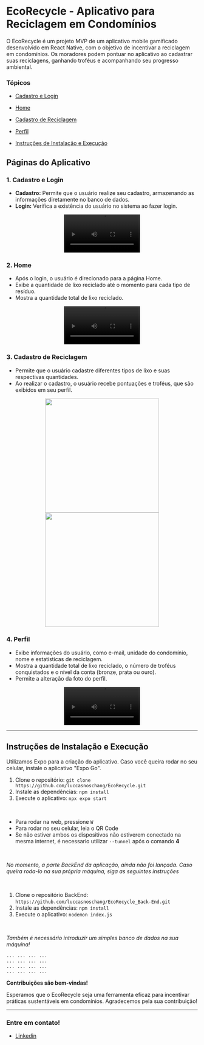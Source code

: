 # EcoRecycle - Aplicativo para Reciclagem em Condomínios

O EcoRecycle é um projeto MVP de um aplicativo mobile gamificado desenvolvido em React Native, com o objetivo de incentivar a reciclagem em condomínios. Os moradores podem pontuar no aplicativo ao cadastrar suas reciclagens, ganhando troféus e acompanhando seu progresso ambiental.

### Tópicos
- [Cadastro e Login](#1-cadastro-e-login)

- [Home](#2-home)

- [Cadastro de Reciclagem](#3-cadastro-de-reciclagem)

- [Perfil](#4-perfil)

- [Instruções de Instalação e Execução](#instruções-de-instalação-e-execução)

## Páginas do Aplicativo

### 1. Cadastro e Login
- **Cadastro:** Permite que o usuário realize seu cadastro, armazenando as informações diretamente no banco de dados.
- **Login:** Verifica a existência do usuário no sistema ao fazer login.

<div align="center">
<video src="https://github.com/luccasnoschang/EcoRecycle/assets/105743541/c773bf5f-ab84-41b9-a8a8-d8e28cfa7305" width="200px"/>
</div>

### 2. Home
- Após o login, o usuário é direcionado para a página Home.
- Exibe a quantidade de lixo reciclado até o momento para cada tipo de resíduo.
- Mostra a quantidade total de lixo reciclado.

<div align="center">
<video src="https://github.com/luccasnoschang/EcoRecycle/assets/105743541/d86bc8b8-5a4b-4c62-8f4e-0ac4945ea65b" width="200px"/>
</div>

### 3. Cadastro de Reciclagem
- Permite que o usuário cadastre diferentes tipos de lixo e suas respectivas quantidades.
- Ao realizar o cadastro, o usuário recebe pontuações e troféus, que são exibidos em seu perfil.

<div align="center">
<img src="https://github.com/luccasnoschang/EcoRecycle/assets/105743541/723f06f3-d87d-4e00-b183-cc7b8edae2a1" width="300px"/>
<img src="https://github.com/luccasnoschang/EcoRecycle/assets/105743541/824e47e3-214c-419b-8b5c-4da676695d09" width="300px"/>
</div>

### 4. Perfil
- Exibe informações do usuário, como e-mail, unidade do condomínio, nome e estatísticas de reciclagem.
- Mostra a quantidade total de lixo reciclado, o número de troféus conquistados e o nível da conta (bronze, prata ou ouro).
- Permite a alteração da foto do perfil.

<div align="center">
<video src="https://github.com/luccasnoschang/EcoRecycle/assets/105743541/c6e470d8-a5be-48a9-b24a-33f4137d26a7" width="200px"/>
</div>

---

## Instruções de Instalação e Execução

Utilizamos Expo para a criação do aplicativo. Caso você queira rodar no seu celular, instale o aplicativo "Expo Go".

1. Clone o repositório: `git clone https://github.com/luccasnoschang/EcoRecycle.git`
3. Instale as dependências: `npm install`
4. Execute o aplicativo: `npx expo start`
<br>

- Para rodar na web, pressione `W`
- Para rodar no seu celular, leia o QR Code
- Se não estiver ambos os dispositivos não estiverem conectado na mesma internet, é necessario utilizar `--tunnel` após o comando **4**

<br>

*No momento, a parte BackEnd da aplicação, ainda não foi lançada. Caso queira roda-lo na sua própria máquina, siga as seguintes instruções*

<br>

1. Clone o repositório BackEnd: `https://github.com/luccasnoschang/EcoRecycle_Back-End.git`
2. Instale as dependências: `npm install`
3. Execute o aplicativo: `nodemon index.js`

<br>

*Também é necessário introduzir um simples banco de dados na sua máquina!*

```
... ... ... ...
... ... ... ...
... ... ... ...
... ... ... ...
```
   
**Contribuições são bem-vindas!**

Esperamos que o EcoRecycle seja uma ferramenta eficaz para incentivar práticas sustentáveis em condomínios. Agradecemos pela sua contribuição!

---

### Entre em contato!
- [Linkedin](https://www.linkedin.com/in/luccas-noschang-95173220b/)
